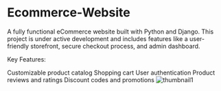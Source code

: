 # Ecommerce-Website


A fully functional eCommerce website built with Python and Django. This project is under active development and includes features like a user-friendly storefront, secure checkout process, and admin dashboard.

Key Features:

Customizable product catalog
Shopping cart
User authentication
Product reviews and ratings
Discount codes and promotions
![thumbnail1](https://github.com/Advaithkrishnan123/Ecommerce-Website-Using-Python-Django/assets/156499805/355407f5-943b-4934-bcb4-ff2e64248329)
